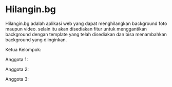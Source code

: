 # Hilangin.bg
Hilangin.bg adalah aplikasi web yang dapat menghilangkan background foto maupun video. selain itu akan disediakan fitur untuk menggantikan background dengan template yang telah disediakan dan bisa menambahkan background yang diinginkan. 

Ketua Kelompok:

Anggota 1: 

Anggota 2: 

Anggota 3: 










